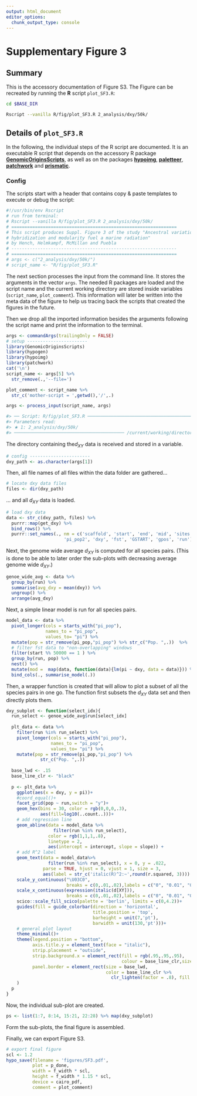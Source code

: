 ```yaml
---
output: html_document
editor_options:
  chunk_output_type: console
---
```

# Supplementary Figure 3



## Summary

This is the accessory documentation of Figure S3.
The Figure can be recreated by running the **R** script `plot_SF3.R`:

```sh
cd $BASE_DIR

Rscript --vanilla R/fig/plot_SF3.R 2_analysis/dxy/50k/

```

## Details of `plot_SF3.R`

In the following, the individual steps of the R script are documented.
It is an executable R script that depends on the accessory R package [**GenomicOriginsScripts**](https://k-hench.github.io/GenomicOriginsScripts), as well as on the packages [**hypoimg**](https://k-hench.github.io/hypoimg), [**paletteer**](https://emilhvitfeldt.github.io/paletteer/), [**patchwork**](https://patchwork.data-imaginist.com/) and [**prismatic**](https://emilhvitfeldt.github.io/prismatic/).

### Config

The scripts start with a header that contains copy & paste templates to execute or debug the script:


```r
#!/usr/bin/env Rscript
# run from terminal:
# Rscript --vanilla R/fig/plot_SF3.R 2_analysis/dxy/50k/
# ===============================================================
# This script produces Suppl. Figure 3 of the study "Ancestral variation,
# hybridization and modularity fuel a marine radiation"
# by Hench, Helmkampf, McMillan and Puebla
# ---------------------------------------------------------------
# ===============================================================
# args <- c("2_analysis/dxy/50k/")
# script_name <- "R/fig/plot_SF3.R"
```

The next section processes the input from the command line.
It stores the arguments in the vector `args`.
The needed R packages are loaded and the script name and the current working directory are stored inside variables (`script_name`, `plot_comment`).
This information will later be written into the meta data of the figure to help us tracing back the scripts that created the figures in the future.

Then we drop all the imported information besides the arguments following the script name and print the information to the terminal.


```r
args <- commandArgs(trailingOnly = FALSE)
# setup -----------------------
library(GenomicOriginsScripts)
library(hypogen)
library(hypoimg)
library(patchwork)
cat('\n')
script_name <- args[5] %>%
  str_remove(.,'--file=')

plot_comment <- script_name %>%
  str_c('mother-script = ',getwd(),'/',.)

args <- process_input(script_name, args)
```

```r
#> ── Script: R/fig/plot_SF3.R ────────────────────────────────────────────
#> Parameters read:
#> ★ 1: 2_analysis/dxy/50k/
#> ────────────────────────────────────────── /current/working/directory ──
```

The directory containing the$d_{XY}$ data is received and stored in a variable.


```r
# config -----------------------
dxy_path <- as.character(args[1])
```

Then, all file names of all files within the data folder are gathered...


```r
# locate dxy data files
files <- dir(dxy_path)
```

... and all $d_{XY}$ data is loaded.


```r
# load dxy data
data <- str_c(dxy_path, files) %>%
  purrr::map(get_dxy) %>%
  bind_rows() %>%
  purrr::set_names(., nm = c('scaffold', 'start', 'end', 'mid', 'sites', 'pi_pop1',
                      'pi_pop2', 'dxy', 'fst', 'GSTART', 'gpos', 'run'))
```

Next, the genome wide average $d_{XY}$ is computed for all species pairs.
(This is done to be able to later order the sub-plots with decreasing average genome wide $d_{XY}$.)


```r
genoe_wide_avg <- data %>% 
  group_by(run) %>%
  summarise(avg_dxy = mean(dxy)) %>%
  ungroup() %>%
  arrange(avg_dxy)
```

Next, a simple linear model is run for all species pairs.


```r
model_data <- data %>%
  pivot_longer(cols = starts_with("pi_pop"),
               names_to = "pi_pop", 
               values_to= "pi") %>%
  mutate(pop = str_remove(pi_pop,"pi_pop") %>% str_c("Pop. ",.))  %>%
  # filter fst data to "non-overlapping" windows
  filter(start %% 50000 == 1 ) %>%
  group_by(run, pop) %>%
  nest() %>%
  mutate(mod =  map(data, function(data){lm(pi ~ dxy, data = data)})) %>%
  bind_cols(., summarise_model(.))
```

Then, a wrapper function is created that will allow to plot a subset of all the species pairs in one go.
The function first subsets the $d_{XY}$ data set and then directly plots them.


```r
dxy_subplot <- function(select_idx){
  run_select <- genoe_wide_avg$run[select_idx]
  
  plt_data <- data %>%
    filter(run %in% run_select) %>%
    pivot_longer(cols = starts_with("pi_pop"),
                 names_to = "pi_pop", 
                 values_to= "pi") %>%
    mutate(pop = str_remove(pi_pop,"pi_pop") %>% 
             str_c("Pop. ",.))
  
  base_lwd <- .15
  base_line_clr <- "black"
  
  p <- plt_data %>%
    ggplot(aes(x = dxy, y = pi))+
    #coord_equal()+
    facet_grid(pop ~ run,switch = "y")+
    geom_hex(bins = 30, color = rgb(0,0,0,.3),
             aes(fill=log10(..count..)))+
    # add regression line
    geom_abline(data = model_data %>%
                  filter(run %in% run_select),
                color = rgb(1,1,1,.8),
                linetype = 2,
                aes(intercept = intercept, slope = slope)) +
    # add R^2 label
    geom_text(data = model_data%>%
                filter(run %in% run_select), x = 0, y = .022,
              parse = TRUE, hjust = 0, vjust = 1, size = 3,
              aes(label = str_c('italic(R)^2:~',round(r.squared, 3)))) +
    scale_y_continuous("\U03C0",
                       breaks = c(0,.01,.02),labels = c("0", "0.01", "0.02"))+
    scale_x_continuous(expression(italic(d[XY])),
                       breaks = c(0,.01,.02),labels = c("0", "0.01", "0.02"))+
    scico::scale_fill_scico(palette = 'berlin', limits = c(0,4.2))+
    guides(fill = guide_colorbar(direction = 'horizontal',
                                 title.position = 'top',
                                 barheight = unit(7,'pt'),
                                 barwidth = unit(130,'pt')))+
    # general plot layout
    theme_minimal()+
    theme(legend.position = "bottom",
          axis.title.y = element_text(face = "italic"),
          strip.placement = "outside", 
          strip.background.x = element_rect(fill = rgb(.95,.95,.95),
                                            colour = base_line_clr,size = base_lwd),
          panel.border = element_rect(size = base_lwd,
                                      color = base_line_clr %>% 
                                        clr_lighten(factor = .8), fill = rgb(1,1,1,0))
    )
  p
}
```

Now, the individual sub-plot are created.


```r
ps <- list(1:7, 8:14, 15:21, 22:28) %>% map(dxy_subplot)
```



Form the sub-plots, the final figure is assembled.





Finally, we can export Figure S3.


```r
# export final figure
scl <- 1.2
hypo_save(filename = 'figures/SF3.pdf',
          plot = p_done,
          width = f_width * scl,
          height = f_width * 1.15 * scl,
          device = cairo_pdf,
          comment = plot_comment)
```
